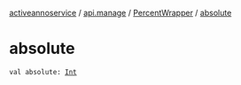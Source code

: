 [activeannoservice](../../index.md) / [api.manage](../index.md) / [PercentWrapper](index.md) / [absolute](./absolute.md)

# absolute

`val absolute: `[`Int`](https://kotlinlang.org/api/latest/jvm/stdlib/kotlin/-int/index.html)